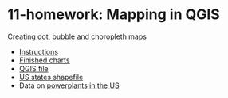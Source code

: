# 11-homework: Mapping in QGIS

Creating dot, bubble and choropleth maps
* [Instructions](https://gist.github.com/jsoma/0865246bd9223a6b86fe6876efb4c640)
* [Finished charts](https://github.com/ilenapeng/foundations/tree/main/11-homework/outputs)
* [QGIS file](https://github.com/ilenapeng/foundations/blob/main/11-homework/11-homework.qgz)
* [US states shapefile](https://github.com/ilenapeng/foundations/blob/main/11-homework/cb_2016_us_state_20m.zip)
* Data on [powerplants in the US](https://github.com/ilenapeng/foundations/blob/main/11-homework/powerplants.csv)
